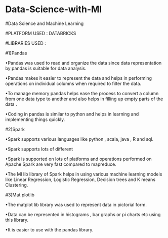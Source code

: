 # Data-Science-with-Ml
#Data Science and Machine Learning 

#PLATFORM USED : DATABRICKS 

#LIBRARIES USED :

#1)Pandas 

•Pandas was used to read and organize the data since data representation by pandas is suitable for data analysis. 

•Pandas makes it easier to represent the data and helps in performing operations on individual columns when required to filter the data.

•To manage memory pandas helps ease the process to convert a column from one data type to another and also helps in filling up empty parts of the data .

•Coding in pandas is similar to python and helps in learning and implementing things quickly.


#2)Spark

•Spark supports various languages like python , scala, java , R and sql.

•Spark supports lots of different

•Spark is supported on lots of platforms and operations performed on Apache Spark are very fast compared to mapreduce.

•The Ml lib library of Spark helps in using various machine learning models like Linear Regression, Logistic Regression, Decision trees and K means Clustering.


#3)Mat plotlib

•The matplot lib library was used to represent data in pictorial form.

•Data can be represented in histograms , bar graphs or pi charts etc using this library.

•It is easier to use with the pandas library.



           
